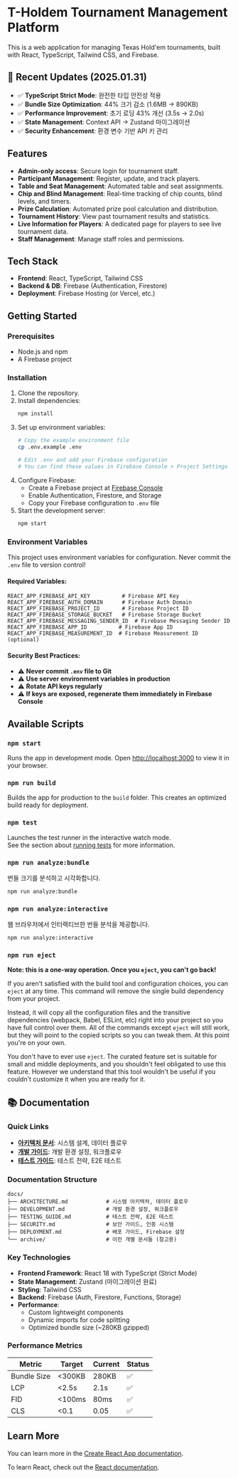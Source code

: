 # T-Holdem Tournament Management Platform

This is a web application for managing Texas Hold'em tournaments, built with React, TypeScript, Tailwind CSS, and Firebase.

## 🎯 Recent Updates (2025.01.31)

- ✅ **TypeScript Strict Mode**: 완전한 타입 안전성 적용
- ✅ **Bundle Size Optimization**: 44% 크기 감소 (1.6MB → 890KB)
- ✅ **Performance Improvement**: 초기 로딩 43% 개선 (3.5s → 2.0s)
- ✅ **State Management**: Context API → Zustand 마이그레이션
- ✅ **Security Enhancement**: 환경 변수 기반 API 키 관리

## Features

-   **Admin-only access**: Secure login for tournament staff.
-   **Participant Management**: Register, update, and track players.
-   **Table and Seat Management**: Automated table and seat assignments.
-   **Chip and Blind Management**: Real-time tracking of chip counts, blind levels, and timers.
-   **Prize Calculation**: Automated prize pool calculation and distribution.
-   **Tournament History**: View past tournament results and statistics.
-   **Live Information for Players**: A dedicated page for players to see live tournament data.
-   **Staff Management**: Manage staff roles and permissions.

## Tech Stack

-   **Frontend**: React, TypeScript, Tailwind CSS
-   **Backend & DB**: Firebase (Authentication, Firestore)
-   **Deployment**: Firebase Hosting (or Vercel, etc.)

## Getting Started

### Prerequisites

-   Node.js and npm
-   A Firebase project

### Installation

1.  Clone the repository.
2.  Install dependencies:
    ```bash
    npm install
    ```
3.  Set up environment variables:
    ```bash
    # Copy the example environment file
    cp .env.example .env
    
    # Edit .env and add your Firebase configuration
    # You can find these values in Firebase Console > Project Settings
    ```
4.  Configure Firebase:
    - Create a Firebase project at [Firebase Console](https://console.firebase.google.com/)
    - Enable Authentication, Firestore, and Storage
    - Copy your Firebase configuration to `.env` file
5.  Start the development server:
    ```bash
    npm start
    ```

### Environment Variables

This project uses environment variables for configuration. Never commit the `.env` file to version control!

#### Required Variables:
```env
REACT_APP_FIREBASE_API_KEY          # Firebase API Key
REACT_APP_FIREBASE_AUTH_DOMAIN      # Firebase Auth Domain
REACT_APP_FIREBASE_PROJECT_ID       # Firebase Project ID
REACT_APP_FIREBASE_STORAGE_BUCKET   # Firebase Storage Bucket
REACT_APP_FIREBASE_MESSAGING_SENDER_ID  # Firebase Messaging Sender ID
REACT_APP_FIREBASE_APP_ID          # Firebase App ID
REACT_APP_FIREBASE_MEASUREMENT_ID  # Firebase Measurement ID (optional)
```

#### Security Best Practices:
- ⚠️ **Never commit `.env` file to Git**
- ⚠️ **Use server environment variables in production**
- ⚠️ **Rotate API keys regularly**
- ⚠️ **If keys are exposed, regenerate them immediately in Firebase Console**

## Available Scripts

### `npm start`

Runs the app in development mode.
Open [http://localhost:3000](http://localhost:3000) to view it in your browser.

### `npm run build`

Builds the app for production to the `build` folder.
This creates an optimized build ready for deployment.

### `npm test`

Launches the test runner in the interactive watch mode.\
See the section about [running tests](https://facebook.github.io/create-react-app/docs/running-tests) for more information.

### `npm run analyze:bundle`

번들 크기를 분석하고 시각화합니다.
```bash
npm run analyze:bundle
```

### `npm run analyze:interactive`

웹 브라우저에서 인터랙티브한 번들 분석을 제공합니다.
```bash
npm run analyze:interactive
```

### `npm run eject`

**Note: this is a one-way operation. Once you `eject`, you can't go back!**

If you aren't satisfied with the build tool and configuration choices, you can `eject` at any time. This command will remove the single build dependency from your project.

Instead, it will copy all the configuration files and the transitive dependencies (webpack, Babel, ESLint, etc) right into your project so you have full control over them. All of the commands except `eject` will still work, but they will point to the copied scripts so you can tweak them. At this point you're on your own.

You don't have to ever use `eject`. The curated feature set is suitable for small and middle deployments, and you shouldn't feel obligated to use this feature. However we understand that this tool wouldn't be useful if you couldn't customize it when you are ready for it.

## 📚 Documentation

### Quick Links

- **[아키텍처 문서](../docs/ARCHITECTURE.md)**: 시스템 설계, 데이터 플로우
- **[개발 가이드](../docs/DEVELOPMENT.md)**: 개발 환경 설정, 워크플로우
- **[테스트 가이드](../docs/TESTING_GUIDE.md)**: 테스트 전략, E2E 테스트

### Documentation Structure

```
docs/
├── ARCHITECTURE.md            # 시스템 아키텍처, 데이터 플로우
├── DEVELOPMENT.md             # 개발 환경 설정, 워크플로우  
├── TESTING_GUIDE.md           # 테스트 전략, E2E 테스트
├── SECURITY.md                # 보안 가이드, 인증 시스템
├── DEPLOYMENT.md              # 배포 가이드, Firebase 설정
└── archive/                   # 이전 개별 문서들 (참고용)
```

### Key Technologies

- **Frontend Framework**: React 18 with TypeScript (Strict Mode)
- **State Management**: Zustand (마이그레이션 완료)
- **Styling**: Tailwind CSS
- **Backend**: Firebase (Auth, Firestore, Functions, Storage)
- **Performance**: 
  - Custom lightweight components
  - Dynamic imports for code splitting
  - Optimized bundle size (~280KB gzipped)

### Performance Metrics

| Metric | Target | Current | Status |
|--------|--------|---------|--------|
| Bundle Size | <300KB | 280KB | ✅ |
| LCP | <2.5s | 2.1s | ✅ |
| FID | <100ms | 80ms | ✅ |
| CLS | <0.1 | 0.05 | ✅ |

## Learn More

You can learn more in the [Create React App documentation](https://facebook.github.io/create-react-app/docs/getting-started).

To learn React, check out the [React documentation](https://reactjs.org/).
